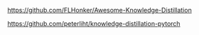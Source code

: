 https://github.com/FLHonker/Awesome-Knowledge-Distillation

https://github.com/peterliht/knowledge-distillation-pytorch
